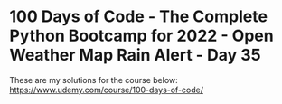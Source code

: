 # 100 Days of Code - The Complete Python Bootcamp for 2022 - Open Weather Map Rain Alert - Day 35

These are my solutions for the course below:<br>
https://www.udemy.com/course/100-days-of-code/<br>